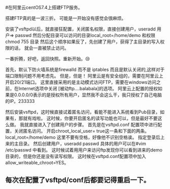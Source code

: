 #在阿里云centOS7.4上搭建FTP服务。

搭建FTP真的是一波三折。
可能是一开始没有感觉会很麻烦。



安装了vsftpd以后，就直接狂配置，关闭匿名权限，直接创建用户，useradd 用户=> passwd
然后分配目录可以访问的目录local_root=/home/demo 和权限   chmod 755 目录
然后这个顺序如果反了，先创建了用户，获得了主目录的写入权限的话，
就会一直被禁止访问。


一番折腾，好吧，返回快照。重新开始。:cry:

首先，默认下防火墙系统是firewalld 而不是 iptables 而且是默认关闭的,这样对于端口限制问题不用考虑先。
但是，但是！ 阿里云是有安全组的，需要在阿里云上开启20/21端口。
这里直接采用的是主动模式访问FTP，需要在windows访问之前，在Internet选项中关闭 [被动ftp....balabala]的选项。
阿里云上配置的授权如果是0.0.0.0/0表示的是授权所有用户，显然我不会这么干，我只授权了自己电脑的IP。233333


然后安装vsftpd，这时候直接试着匿名访问，看能不能进入系统看到Pub目录，如果有，那就有戏啦。
这时候，你要开启匿名的读写功能也可以，但是最好不要这么做。
我就直接进入了创建用户的步骤。
首先是在vsftpd.conf 配置项中进行配置，关闭匿名访问。
开启chroot_local_user= true这一条和下面的两条。
local_root=/home/demo 这里不要有空格，好像他不识别空格诶。   指定登录后上来的主目录。
然后创建用户，useradd  passwd  具体的用户可以在#vim  /etc/passwd 中看到。
这时候试着用用户来访问ftp发现你可以看到进来的demo目录的，但是你还是没有读写权限。
这时候在vsftpd.conf配置项中加入  allow_writeable_chroot=YES。
## 每次在配置了vsftpd/conf后都要记得重启一下。


